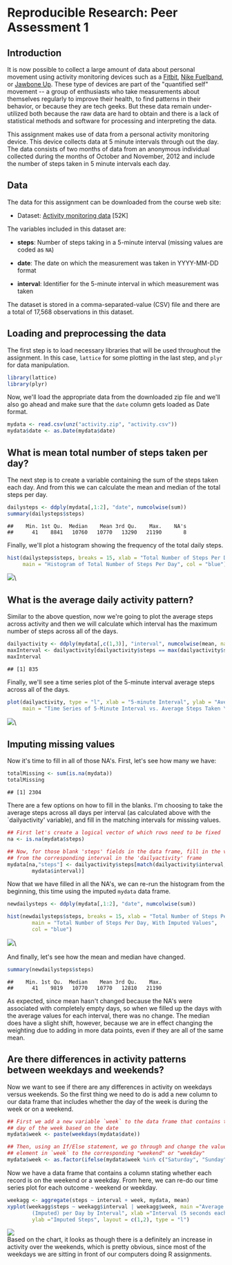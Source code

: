 # Reproducible Research: Peer Assessment 1
## Introduction

It is now possible to collect a large amount of data about personal
movement using activity monitoring devices such as a
[Fitbit](http://www.fitbit.com), [Nike
Fuelband](http://www.nike.com/us/en_us/c/nikeplus-fuelband), or
[Jawbone Up](https://jawbone.com/up). These type of devices are part of
the "quantified self" movement -- a group of enthusiasts who take
measurements about themselves regularly to improve their health, to
find patterns in their behavior, or because they are tech geeks. But
these data remain under-utilized both because the raw data are hard to
obtain and there is a lack of statistical methods and software for
processing and interpreting the data.

This assignment makes use of data from a personal activity monitoring
device. This device collects data at 5 minute intervals through out the
day. The data consists of two months of data from an anonymous
individual collected during the months of October and November, 2012
and include the number of steps taken in 5 minute intervals each day.

## Data

The data for this assignment can be downloaded from the course web
site:

* Dataset: [Activity monitoring data](https://d396qusza40orc.cloudfront.net/repdata%2Fdata%2Factivity.zip) [52K]

The variables included in this dataset are:

* **steps**: Number of steps taking in a 5-minute interval (missing
    values are coded as `NA`)

* **date**: The date on which the measurement was taken in YYYY-MM-DD
    format

* **interval**: Identifier for the 5-minute interval in which
    measurement was taken

The dataset is stored in a comma-separated-value (CSV) file and there
are a total of 17,568 observations in this
dataset.

## Loading and preprocessing the data
The first step is to load necessary libraries that will be used throughout the 
assignment.  In this case, `lattice` for some plotting in the last step, and
`plyr` for data manipulation.


```r
library(lattice)
library(plyr)
```

Now, we'll load the appropriate data from the downloaded zip file and we'll
also go ahead and make sure that the `date` column gets loaded as Date format.


```r
mydata <- read.csv(unz("activity.zip", "activity.csv"))
mydata$date <- as.Date(mydata$date)
```

## What is mean total number of steps taken per day?

The next step is to create a variable containing the sum of the steps taken each
day. And from this we can calculate the mean and median of the total steps per
day. 


```r
dailysteps <- ddply(mydata[,1:2], "date", numcolwise(sum))
summary(dailysteps$steps)
```

```
##    Min. 1st Qu.  Median    Mean 3rd Qu.    Max.    NA's 
##      41    8841   10760   10770   13290   21190       8
```

Finally, we'll plot a histogram showing the frequency of the total daily steps.


```r
hist(dailysteps$steps, breaks = 15, xlab = "Total Number of Steps Per Day", 
     main = "Histogram of Total Number of Steps Per Day", col = "blue")
```

![](PA1_template_files/figure-html/unnamed-chunk-4-1.png)\


## What is the average daily activity pattern?

Similar to the above question, now we're going to plot the average steps across 
activity and then we will calculate which interval has the maximum number of 
steps across all of the days.


```r
dailyactivity <- ddply(mydata[,c(1,3)], "interval", numcolwise(mean, na.rm = TRUE))
maxInterval <- dailyactivity[dailyactivity$steps == max(dailyactivity$steps),1]
maxInterval
```

```
## [1] 835
```

Finally, we'll see a time series plot of the 5-minute interval average steps 
across all of the days.


```r
plot(dailyactivity, type = "l", xlab = "5-minute Interval", ylab = "Average Steps", 
     main = "Time Series of 5-Minute Interval vs. Average Steps Taken \n Averaged Across All Days")
```

![](PA1_template_files/figure-html/unnamed-chunk-6-1.png)\


## Imputing missing values

Now it's time to fill in all of those NA's.  First, let's see how many we have:


```r
totalMissing <- sum(is.na(mydata))
totalMissing
```

```
## [1] 2304
```

There are a few options on how to fill in the blanks.  I'm choosing to take the
average steps across all days per interval (as calculated above with the 
`dailyactivity' variable), and fill in the matching intervals for missing values.


```r
## First let's create a logical vector of which rows need to be fixed
na <- is.na(mydata$steps)

## Now, for those blank 'steps' fields in the data frame, fill in the value
## from the corresponding interval in the 'dailyactivity' frame
mydata[na,"steps"] <- dailyactivity$steps[match(dailyactivity$interval,
        mydata$interval)]
```

Now that we have filled in all the NA's, we can re-run the histogram from the 
beginning, this time using the imputed `mydata` data frame.


```r
newdailysteps <- ddply(mydata[,1:2], "date", numcolwise(sum))

hist(newdailysteps$steps, breaks = 15, xlab = "Total Number of Steps Per Day", 
        main = "Total Number of Steps Per Day, With Imputed Values", 
        col = "blue")
```

![](PA1_template_files/figure-html/unnamed-chunk-9-1.png)\

And finally, let's see how the mean and median have changed.


```r
summary(newdailysteps$steps)
```

```
##    Min. 1st Qu.  Median    Mean 3rd Qu.    Max. 
##      41    9819   10770   10770   12810   21190
```

As expected, since mean hasn't changed because the NA's were associated with 
completely empty days, so when we filled up the days with the average values for 
each interval, there was no change.  The median does have a slight shift, 
however, because we are in effect changing the weighting due to adding in more
data points, even if they are all of the same mean.

## Are there differences in activity patterns between weekdays and weekends?

Now we want to see if there are any differences in activity on weekdays versus
weekends. So the first thing we need to do is add a new column to our data
frame that includes whether the day of the week is during the week or on a 
weekend.


```r
## First we add a new variable `week` to the data frame that contains the
## day of the week based on the date
mydata$week <- paste(weekdays(mydata$date))

## Then, using an If/Else statement, we go through and change the value of each
## element in `week` to the corresponding "weekend" or "weekday"
mydata$week <- as.factor(ifelse(mydata$week %in% c("Saturday", "Sunday"), "weekend", "weekday"))
```

Now we have a data frame that contains a column stating whether each record is 
on the weekend or a weekday.  From here, we can re-do our time series plot for
each outcome - weekend or weekday.


```r
weekagg <- aggregate(steps ~ interval + week, mydata, mean)
xyplot(weekagg$steps ~ weekagg$interval | weekagg$week, main ="Average Steps 
        (Imputed) per Day by Interval", xlab ="Interval (5 seconds each)", 
        ylab ="Imputed Steps", layout = c(1,2), type = "l")
```

![](PA1_template_files/figure-html/unnamed-chunk-12-1.png)\
Based on the chart, it looks as though there is a definitely an increase in 
activity over the weekends, which is pretty obvious, since most of the weekdays
we are sitting in front of our computers doing R assignments.

